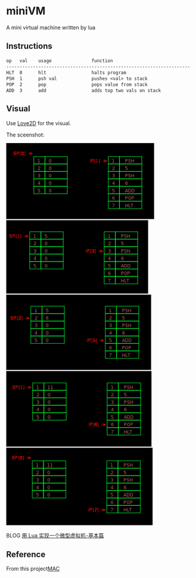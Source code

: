 # miniVM

A mini virtual machine written by lua

## Instructions

```
op   val    usage               function
---------------------------------------------------------------------
HLT  0      hlt                 halts program
PSH  1      psh val             pushes <val> to stack
POP  2      pop                 pops value from stack
ADD  3      add                 adds top two vals on stack
```

## Visual

Use [Love2D](https://love2d.org) for the visual.

The sceenshot:

![](./pic/p05.png)
![](./pic/p06.png)
![](./pic/p07.png)
![](./pic/p08.png)
![](./pic/p09.png)

BLOG [用 Lua 实现一个微型虚拟机-基本篇](https://github.com/FreeBlues/miniVM/blob/master/用%20Lua%20实现一个微型虚拟机-基本篇.md)

## Reference 

From this project[MAC](https://github.com/felixangell/mac)
